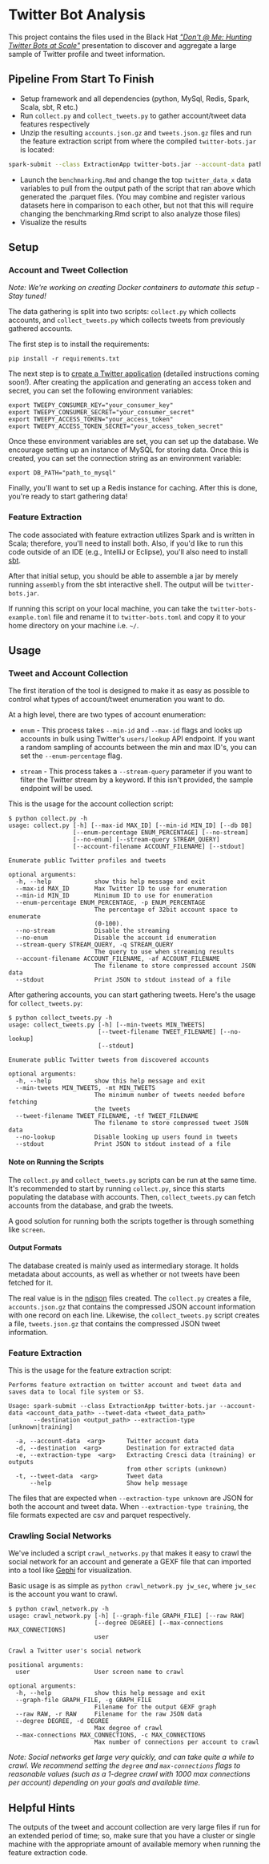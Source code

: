 # Twitter Bot Analysis

This project contains the files used in the Black Hat [_"Don't @ Me: Hunting Twitter Bots at Scale"_](https://duo.com/blog/dont-me-hunting-twitter-bots-at-scale) presentation to discover and aggregate a large sample of Twitter profile and tweet information.

## Pipeline From Start To Finish
- Setup framework and all dependencies (python, MySql, Redis, Spark, Scala, sbt, R etc.)
- Run `collect.py` and `collect_tweets.py` to gather account/tweet data features respectively
- Unzip the resulting `accounts.json.gz` and `tweets.json.gz` files and run the feature extraction script from where the compiled `twitter-bots.jar` is located:
```bash
spark-submit --class ExtractionApp twitter-bots.jar --account-data path/to/accounts.json --tweet-data path/to/tweets.json --destination /path/to/destination/ --extraction-type unknown
```
- Launch the `benchmarking.Rmd` and change the top `twitter_data_x` data variables to pull from the output path of the script that ran above which generated the .parquet files. (You may combine and register various datasets here in comparison to each other, but not that this will require changing the benchmarking.Rmd script to also analyze those files)
- Visualize the results


## Setup

### Account and Tweet Collection

_Note: We're working on creating Docker containers to automate this setup - Stay tuned!_

The data gathering is split into two scripts: `collect.py` which collects accounts, and `collect_tweets.py` which collects tweets from previously gathered accounts.

The first step is to install the requirements:

```
pip install -r requirements.txt
```

The next step is to [create a Twitter application](https://apps.twitter.com/) (detailed instructions coming soon!). After creating the application and generating an access token and secret, you can set the following environment variables:

```
export TWEEPY_CONSUMER_KEY="your_consumer_key"
export TWEEPY_CONSUMER_SECRET="your_consumer_secret"
export TWEEPY_ACCESS_TOKEN="your_access_token"
export TWEEPY_ACCESS_TOKEN_SECRET="your_access_token_secret"
```

Once these environment variables are set, you can set up the database. We encourage setting up an instance of MySQL for storing data. Once this is created, you can set the connection string as an environment variable:

```
export DB_PATH="path_to_mysql"
```

Finally, you'll want to set up a Redis instance for caching. After this is done, you're ready to start gathering data!

### Feature Extraction
The code associated with feature extraction utilizes Spark and is written in Scala; therefore, you'll need to install both. Also, if you'd like to run this code outside of an IDE (e.g., IntelliJ or Eclipse), you'll also need to install [sbt](https://www.scala-sbt.org/index.html).

After that initial setup, you should be able to assemble a jar by merely running `assembly` from the sbt interactive shell. The output will be `twitter-bots.jar`.

If running this script on your local machine, you can take the `twitter-bots-example.toml` file and rename it to `twitter-bots.toml` and copy it to your home directory on your machine i.e. `~/`.

## Usage

### Tweet and Account Collection
The first iteration of the tool is designed to make it as easy as possible to control what types of account/tweet enumeration you want to do.

At a high level, there are two types of account enumeration:

* `enum` - This process takes `--min-id` and `--max-id` flags and looks up accounts in bulk using Twitter's `users/lookup` API endpoint. If you want a random sampling of accounts between the min and max ID's, you can set the `--enum-percentage` flag.

* `stream` - This process takes a `--stream-query` parameter if you want to filter the Twitter stream by a keyword. If this isn't provided, the sample endpoint will be used.

This is the usage for the account collection script:

```
$ python collect.py -h
usage: collect.py [-h] [--max-id MAX_ID] [--min-id MIN_ID] [--db DB]
                  [--enum-percentage ENUM_PERCENTAGE] [--no-stream]
                  [--no-enum] [--stream-query STREAM_QUERY]
                  [--account-filename ACCOUNT_FILENAME] [--stdout]

Enumerate public Twitter profiles and tweets

optional arguments:
  -h, --help            show this help message and exit
  --max-id MAX_ID       Max Twitter ID to use for enumeration
  --min-id MIN_ID       Minimum ID to use for enumeration
  --enum-percentage ENUM_PERCENTAGE, -p ENUM_PERCENTAGE
                        The percentage of 32bit account space to enumerate
                        (0-100).
  --no-stream           Disable the streaming
  --no-enum             Disable the account id enumeration
  --stream-query STREAM_QUERY, -q STREAM_QUERY
                        The query to use when streaming results
  --account-filename ACCOUNT_FILENAME, -af ACCOUNT_FILENAME
                        The filename to store compressed account JSON data
  --stdout              Print JSON to stdout instead of a file
```

After gathering accounts, you can start gathering tweets. Here's the usage for `collect_tweets.py`:

```
$ python collect_tweets.py -h
usage: collect_tweets.py [-h] [--min-tweets MIN_TWEETS]
                         [--tweet-filename TWEET_FILENAME] [--no-lookup]
                         [--stdout]

Enumerate public Twitter tweets from discovered accounts

optional arguments:
  -h, --help            show this help message and exit
  --min-tweets MIN_TWEETS, -mt MIN_TWEETS
                        The minimum number of tweets needed before fetching
                        the tweets
  --tweet-filename TWEET_FILENAME, -tf TWEET_FILENAME
                        The filename to store compressed tweet JSON data
  --no-lookup           Disable looking up users found in tweets
  --stdout              Print JSON to stdout instead of a file
```

#### Note on Running the Scripts

The `collect.py` and `collect_tweets.py` scripts can be run at the same time. It's recommended to start by running `collect.py`, since this starts populating the database with accounts. Then, `collect_tweets.py` can fetch accounts from the database, and grab the tweets.

A good solution for running both the scripts together is through something like `screen`.

#### Output Formats

The database created is mainly used as intermediary storage. It holds metadata about accounts, as well as whether or not tweets have been fetched for it.

The real value is in the [ndjson](http://ndjson.org/) files created. The `collect.py` creates a file, `accounts.json.gz` that contains the compressed JSON account information with one record on each line. Likewise, the `collect_tweets.py` script creates a file, `tweets.json.gz` that contains the compressed JSON tweet information.

### Feature Extraction

This is the usage for the feature extraction script:

```
Performs feature extraction on twitter account and tweet data and saves data to local file system or S3.

Usage: spark-submit --class ExtractionApp twitter-bots.jar --account-data <account_data_path> --tweet-data <tweet_data_path>
       --destination <output_path> --extraction-type [unknown|training]

  -a, --account-data  <arg>      Twitter account data
  -d, --destination  <arg>       Destination for extracted data
  -e, --extraction-type  <arg>   Extracting Cresci data (training) or outputs
                                 from other scripts (unknown)
  -t, --tweet-data  <arg>        Tweet data
      --help                     Show help message
```

The files that are expected when `--extraction-type unknown` are JSON for both the account and tweet data. When `--extraction-type training`, the file formats expected are csv and parquet respectively.

### Crawling Social Networks

We've included a script `crawl_networks.py` that makes it easy to crawl the social network for an account and generate a GEXF file that can imported into a tool like [Gephi](https://gephi.org/) for visualization.

Basic usage is as simple as `python crawl_network.py jw_sec`, where `jw_sec` is the account you want to crawl.

```
$ python crawl_network.py -h
usage: crawl_network.py [-h] [--graph-file GRAPH_FILE] [--raw RAW]
                        [--degree DEGREE] [--max-connections MAX_CONNECTIONS]
                        user

Crawl a Twitter user's social network

positional arguments:
  user                  User screen name to crawl

optional arguments:
  -h, --help            show this help message and exit
  --graph-file GRAPH_FILE, -g GRAPH_FILE
                        Filename for the output GEXF graph
  --raw RAW, -r RAW     Filename for the raw JSON data
  --degree DEGREE, -d DEGREE
                        Max degree of crawl
  --max-connections MAX_CONNECTIONS, -c MAX_CONNECTIONS
                        Max number of connections per account to crawl
```

_Note: Social networks get large very quickly, and can take quite a while to crawl. We recommend setting the `degree` and `max-connections` flags to reasonable values (such as a 1-degree crawl with 1000 max connections per account) depending on your goals and available time._

## Helpful Hints

The outputs of the tweet and account collection are very large files if run for an extended period of time; so, make sure that you have a cluster or single machine with the appropriate amount of available memory when running the feature extraction code.
